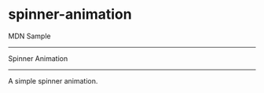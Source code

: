 # spinner-animation

MDN Sample

---------------

Spinner Animation

---------------

A simple spinner animation.